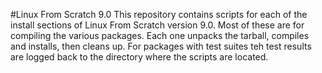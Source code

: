 #Linux From Scratch 9.0
This repository contains scripts for each of the install sections of Linux From Scratch version 9.0.
Most of these are for compiling the various packages. Each one unpacks the tarball, compiles and installs, then cleans up. For packages with test suites teh test results are logged back to the directory where the scripts are located.